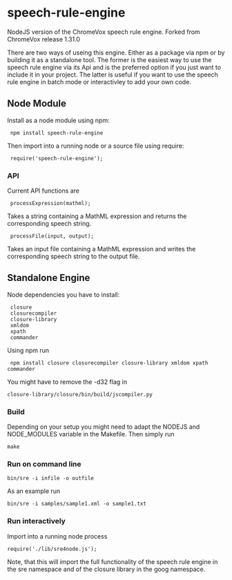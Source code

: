 speech-rule-engine
==================

NodeJS version of the ChromeVox speech rule engine.
Forked from ChromeVox release 1.31.0

There are two ways of useing this engine. Either as a package via npm or by
building it as a standalone tool.  The former is the easiest way to use the
speech rule engine via its Api and is the preferred option if you just want to
include it in your project. The latter is useful if you want to use the speech
rule engine in batch mode or interactivley to add your own code.

Node Module
-----------

Install as a node module using npm:

     npm install speech-rule-engine

Then import into a running node or a source file using require:

     require('speech-rule-engine');
     
### API #######

Current API functions are
     
     processExpression(mathml); 

Takes a string containing a MathML expression and returns the corresponding
speech string.

     processFile(input, output);

Takes an input file containing a MathML expression and writes the corresponding
speech string to the output file.


Standalone Engine
-----------------

Node dependencies you have to install:

     closure
     closurecompiler
     closure-library
     xmldom
     xpath
     commander
 
Using npm run

     npm install closure closurecompiler closure-library xmldom xpath commander
 
You might have to remove the -d32 flag in 

    closure-library/closure/bin/build/jscompiler.py 

### Build #############

Depending on your setup you might need to adapt the NODEJS and NODE_MODULES
variable in the Makefile.  Then simply run

    make

### Run on command line ############


    bin/sre -i infile -o outfile

As an example run

    bin/sre -i samples/sample1.xml -o sample1.txt
    
### Run interactively ############

Import into a running node process

    require('./lib/sre4node.js');

Note, that this will import the full functionality of the speech rule engine in
the sre namespace and of the closure library in the goog namespace.
  
